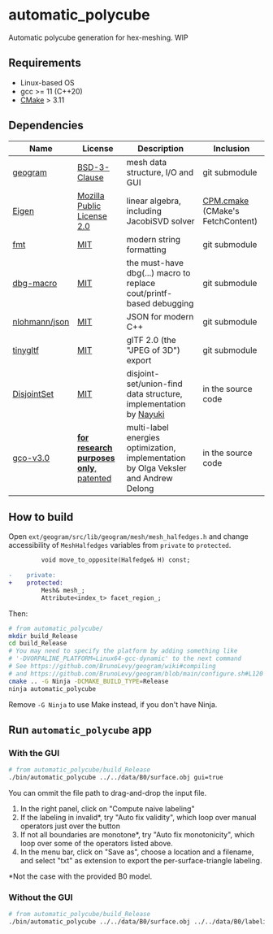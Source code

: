# automatic_polycube

Automatic polycube generation for hex-meshing. WIP

## Requirements

- Linux-based OS
- gcc >= 11 (C++20)
- [CMake](https://cmake.org/) > 3.11

## Dependencies

 Name | License | Description | Inclusion
------|---------|-------------|-----------
[geogram](https://github.com/BrunoLevy/geogram) | [BSD-3-Clause](https://github.com/BrunoLevy/geogram/blob/main/LICENSE) | mesh data structure, I/O and GUI | git submodule
[Eigen](https://gitlab.com/libeigen/eigen/) | [Mozilla Public License 2.0](https://gitlab.com/libeigen/eigen/-/blob/master/COPYING.MPL2) | linear algebra, including JacobiSVD solver | [CPM.cmake](https://github.com/cpm-cmake/CPM.cmake) (CMake's FetchContent)
[fmt](https://github.com/fmtlib/fmt) | [MIT](https://github.com/fmtlib/fmt/blob/master/LICENSE) | modern string formatting | git submodule
[dbg-macro](https://github.com/sharkdp/dbg-macro) | [MIT](https://github.com/sharkdp/dbg-macro/blob/master/LICENSE) | the must-have dbg(...) macro to replace cout/printf-based debugging | git submodule
[nlohmann/json](https://github.com/nlohmann/json) | [MIT](https://github.com/nlohmann/json/blob/develop/LICENSE.MIT) | JSON for modern C++ | git submodule
[tinygltf](https://github.com/syoyo/tinygltf) | [MIT](https://github.com/syoyo/tinygltf/blob/release/LICENSE) | glTF 2.0 (the "JPEG of 3D") export | git submodule
[DisjointSet](https://www.nayuki.io/page/disjoint-set-data-structure) | [MIT](https://www.nayuki.io/page/disjoint-set-data-structure) | disjoint-set/union-find data structure, implementation by [Nayuki](https://www.nayuki.io/) | in the source code
[gco-v3.0](https://vision.cs.uwaterloo.ca/code/) | [**for research purposes only**, patented](ext/GraphCutOptimization/GCO_README.TXT) | multi-label energies optimization, implementation by Olga Veksler and Andrew Delong | in the source code

## How to build

Open `ext/geogram/src/lib/geogram/mesh/mesh_halfedges.h` and change accessibility of `MeshHalfedges` variables from `private` to `protected`.

```diff
         void move_to_opposite(Halfedge& H) const;
 
-    private:
+    protected:
         Mesh& mesh_;
         Attribute<index_t> facet_region_;
```

Then:

```bash
# from automatic_polycube/
mkdir build_Release
cd build_Release
# You may need to specify the platform by adding something like
# '-DVORPALINE_PLATFORM=Linux64-gcc-dynamic' to the next command
# See https://github.com/BrunoLevy/geogram/wiki#compiling
# and https://github.com/BrunoLevy/geogram/blob/main/configure.sh#L120
cmake .. -G Ninja -DCMAKE_BUILD_TYPE=Release
ninja automatic_polycube
```

Remove `-G Ninja` to use Make instead, if you don't have Ninja.

## Run `automatic_polycube` app

### With the GUI

```bash
# from automatic_polycube/build_Release
./bin/automatic_polycube ../../data/B0/surface.obj gui=true
```

You can ommit the file path to drag-and-drop the input file.

1. In the right panel, click on "Compute naive labeling"
1. If the labeling in invalid*, try "Auto fix validity", which loop over manual operators just over the button
1. If not all boundaries are monotone*, try "Auto fix monotonicity", which loop over some of the operators listed above.
1. In the menu bar, click on "Save as", choose a location and a filename, and select "txt" as extension to export the per-surface-triangle labeling.

*Not the case with the provided B0 model.

### Without the GUI

```bash
# from automatic_polycube/build_Release
./bin/automatic_polycube ../../data/B0/surface.obj ../../data/B0/labeling.txt gui=false
```
